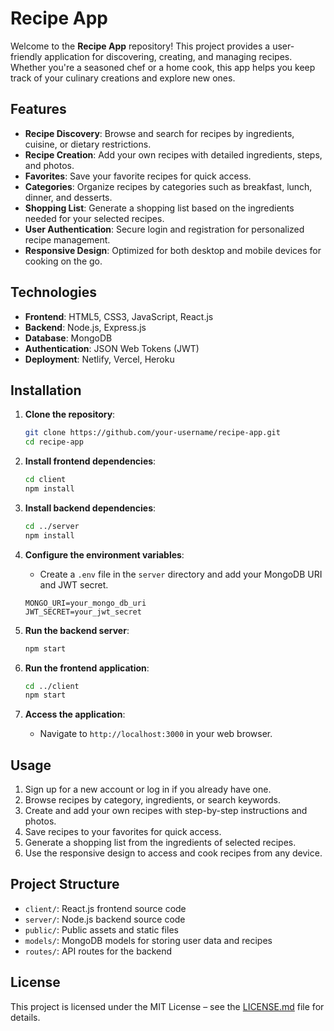 # Recipe App

Welcome to the **Recipe App** repository! This project provides a user-friendly application for discovering, creating, and managing recipes. Whether you're a seasoned chef or a home cook, this app helps you keep track of your culinary creations and explore new ones.

## Features

- **Recipe Discovery**: Browse and search for recipes by ingredients, cuisine, or dietary restrictions.
- **Recipe Creation**: Add your own recipes with detailed ingredients, steps, and photos.
- **Favorites**: Save your favorite recipes for quick access.
- **Categories**: Organize recipes by categories such as breakfast, lunch, dinner, and desserts.
- **Shopping List**: Generate a shopping list based on the ingredients needed for your selected recipes.
- **User Authentication**: Secure login and registration for personalized recipe management.
- **Responsive Design**: Optimized for both desktop and mobile devices for cooking on the go.

## Technologies

- **Frontend**: HTML5, CSS3, JavaScript, React.js
- **Backend**: Node.js, Express.js
- **Database**: MongoDB
- **Authentication**: JSON Web Tokens (JWT)
- **Deployment**: Netlify, Vercel, Heroku

## Installation

1. **Clone the repository**:
   ```bash
   git clone https://github.com/your-username/recipe-app.git
   cd recipe-app
   ```

2. **Install frontend dependencies**:
   ```bash
   cd client
   npm install
   ```

3. **Install backend dependencies**:
   ```bash
   cd ../server
   npm install
   ```

4. **Configure the environment variables**:
   - Create a `.env` file in the `server` directory and add your MongoDB URI and JWT secret.
   ```
   MONGO_URI=your_mongo_db_uri
   JWT_SECRET=your_jwt_secret
   ```

5. **Run the backend server**:
   ```bash
   npm start
   ```

6. **Run the frontend application**:
   ```bash
   cd ../client
   npm start
   ```

7. **Access the application**:
   - Navigate to `http://localhost:3000` in your web browser.

## Usage

1. Sign up for a new account or log in if you already have one.
2. Browse recipes by category, ingredients, or search keywords.
3. Create and add your own recipes with step-by-step instructions and photos.
4. Save recipes to your favorites for quick access.
5. Generate a shopping list from the ingredients of selected recipes.
6. Use the responsive design to access and cook recipes from any device.

## Project Structure

- `client/`: React.js frontend source code
- `server/`: Node.js backend source code
- `public/`: Public assets and static files
- `models/`: MongoDB models for storing user data and recipes
- `routes/`: API routes for the backend

## License

This project is licensed under the MIT License – see the [LICENSE.md](LICENSE.md) file for details.
